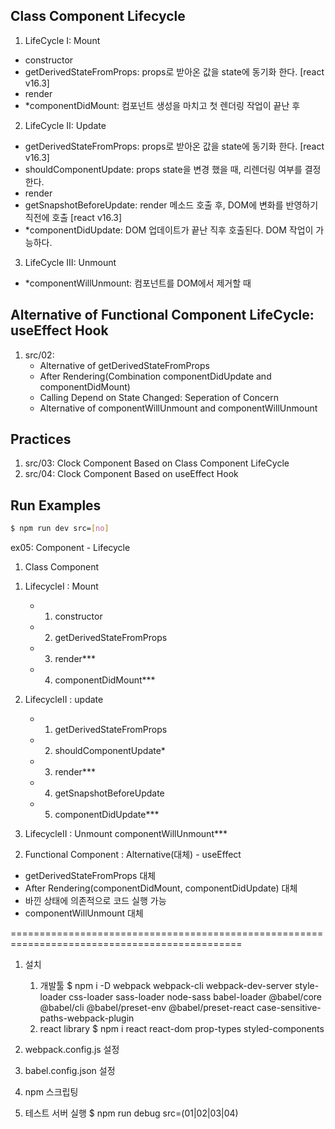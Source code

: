 ## Class Component Lifecycle
1.  LifeCycle I: Mount 
   - constructor
   - getDerivedStateFromProps: props로 받아온 값을 state에 동기화 한다. [react v16.3]
   - render
   - *componentDidMount: 컴포넌트 생성을 마치고 첫 렌더링 작업이 끝난 후

2.  LifeCycle II: Update 
   - getDerivedStateFromProps: props로 받아온 값을 state에 동기화 한다. [react v16.3]
   - shouldComponentUpdate: props state을 변경 했을 때, 리렌더링 여부를 결정한다.
   - render
   - getSnapshotBeforeUpdate: render 메소드 호출 후, DOM에 변화를 반영하기 직전에 호출 [react v16.3]
   - *componentDidUpdate: DOM 업데이트가 끝난 직후 호출된다. DOM 작업이 가능하다.

3.  LifeCycle III: Unmount
   - *componentWillUnmount: 컴포넌트를 DOM에서 제거할 때
   
## Alternative of Functional Component LifeCycle: useEffect Hook
1. src/02:
    - Alternative of getDerivedStateFromProps
    - After Rendering(Combination componentDidUpdate and componentDidMount)
    - Calling Depend on State Changed: Seperation of Concern
    - Alternative of componentWillUnmount and componentWillUnmount

## Practices
1. src/03: Clock Component Based on Class Component LifeCycle
2. src/04: Clock Component Based on useEffect Hook

## Run Examples
```bash
$ npm run dev src=[no]
```


ex05: Component - Lifecycle

01. Class Component
   01) LifecycleI : Mount
       - 1. constructor
       - 2. getDerivedStateFromProps
       - 3. render***
       - 4. componentDidMount***
   02) LifecycleII : update
       - 1. getDerivedStateFromProps
       - 2. shouldComponentUpdate*
       - 3. render***
       - 4. getSnapshotBeforeUpdate
       - 5. componentDidUpdate***

   03) LifecycleII : Unmount
       componentWillUnmount***

02. Functional Component : Alternative(대체) - useEffect
   - getDerivedStateFromProps 대체
   - After Rendering(componentDidMount, componentDidUpdate) 대체
   - 바낀 상태에 의존적으로 코드 실행 가능
   - componentWillUnmount 대체

==============================================================================================

1. 설치
    1) 개발툴
       $ npm i -D webpack webpack-cli webpack-dev-server style-loader css-loader sass-loader node-sass babel-loader @babel/core @babel/cli @babel/preset-env @babel/preset-react case-sensitive-paths-webpack-plugin
    2) react library
       $ npm i react react-dom prop-types styled-components

2. webpack.config.js 설정
3. babel.config.json 설정
4. npm 스크립팅
5. 테스트 서버 실행
   $ npm run debug src=(01|02|03|04)